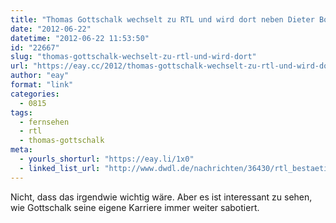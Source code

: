 ```yaml
---
title: "Thomas Gottschalk wechselt zu RTL und wird dort neben Dieter Bohlen in der âSupertalentâ-Jury sitzen"
date: "2012-06-22"
datetime: "2012-06-22 11:53:50"
id: "22667"
slug: "thomas-gottschalk-wechselt-zu-rtl-und-wird-dort"
url: "https://eay.cc/2012/thomas-gottschalk-wechselt-zu-rtl-und-wird-dort/"
author: "eay"
format: "link"
categories:
  - 0815
tags:
  - fernsehen
  - rtl
  - thomas-gottschalk
meta:
  - yourls_shorturl: "https://eay.li/1x0"
  - linked_list_url: "http://www.dwdl.de/nachrichten/36430/rtl_bestaetigt_verpflichtung_von_thomas_gottschalk/"
---
```


Nicht, dass das irgendwie wichtig wäre. Aber es ist interessant zu sehen, wie Gottschalk seine eigene Karriere immer weiter sabotiert.
